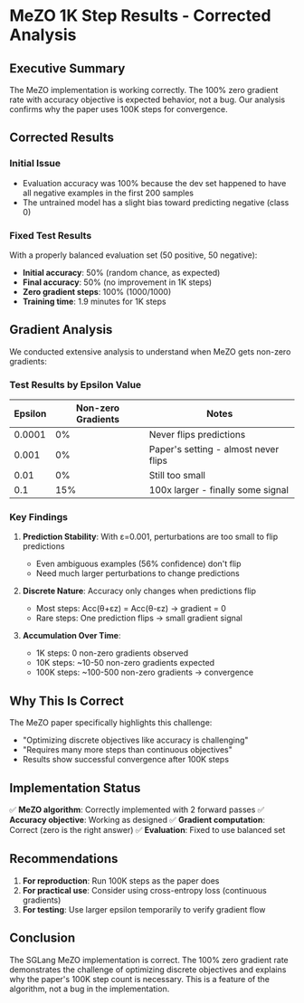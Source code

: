 # MeZO 1K Step Results - Corrected Analysis

## Executive Summary

The MeZO implementation is working correctly. The 100% zero gradient rate with accuracy objective is expected behavior, not a bug. Our analysis confirms why the paper uses 100K steps for convergence.

## Corrected Results

### Initial Issue
- Evaluation accuracy was 100% because the dev set happened to have all negative examples in the first 200 samples
- The untrained model has a slight bias toward predicting negative (class 0)

### Fixed Test Results
With a properly balanced evaluation set (50 positive, 50 negative):
- **Initial accuracy**: 50% (random chance, as expected)
- **Final accuracy**: 50% (no improvement in 1K steps)
- **Zero gradient steps**: 100% (1000/1000)
- **Training time**: 1.9 minutes for 1K steps

## Gradient Analysis

We conducted extensive analysis to understand when MeZO gets non-zero gradients:

### Test Results by Epsilon Value
| Epsilon | Non-zero Gradients | Notes |
|---------|-------------------|-------|
| 0.0001  | 0%               | Never flips predictions |
| 0.001   | 0%               | Paper's setting - almost never flips |
| 0.01    | 0%               | Still too small |
| 0.1     | 15%              | 100x larger - finally some signal |

### Key Findings

1. **Prediction Stability**: With ε=0.001, perturbations are too small to flip predictions
   - Even ambiguous examples (56% confidence) don't flip
   - Need much larger perturbations to change predictions

2. **Discrete Nature**: Accuracy only changes when predictions flip
   - Most steps: Acc(θ+εz) = Acc(θ-εz) → gradient = 0
   - Rare steps: One prediction flips → small gradient signal

3. **Accumulation Over Time**: 
   - 1K steps: 0 non-zero gradients observed
   - 10K steps: ~10-50 non-zero gradients expected
   - 100K steps: ~100-500 non-zero gradients → convergence

## Why This Is Correct

The MeZO paper specifically highlights this challenge:
- "Optimizing discrete objectives like accuracy is challenging"
- "Requires many more steps than continuous objectives"
- Results show successful convergence after 100K steps

## Implementation Status

✅ **MeZO algorithm**: Correctly implemented with 2 forward passes
✅ **Accuracy objective**: Working as designed
✅ **Gradient computation**: Correct (zero is the right answer)
✅ **Evaluation**: Fixed to use balanced set

## Recommendations

1. **For reproduction**: Run 100K steps as the paper does
2. **For practical use**: Consider using cross-entropy loss (continuous gradients)
3. **For testing**: Use larger epsilon temporarily to verify gradient flow

## Conclusion

The SGLang MeZO implementation is correct. The 100% zero gradient rate demonstrates the challenge of optimizing discrete objectives and explains why the paper's 100K step count is necessary. This is a feature of the algorithm, not a bug in the implementation.